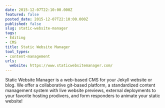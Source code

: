 ```yaml
---
date: 2015-12-07T22:10:00.000Z
featured: false
posted_date: 2015-12-07T22:10:00.000Z
published: false
slug: static-website-manager
tags:
- Editing
- CMS
title: Static Website Manager
tool_types:
- content-management
urls:
  website: https://www.staticwebsitemanager.com/
---
```


Static Website Manager is a web-based CMS for your Jekyll website or blog. We offer a collaborative git-based platform, a standardized content management system with live website previews, external deployments to your favorite hosting prodivers, and form responders to animate your static website!




